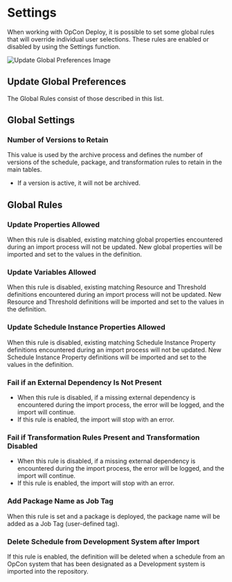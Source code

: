 # Settings

When working with OpCon Deploy, it is possible to set some global rules that will override individual user selections. These rules are enabled or disabled by using the Settings function.

![Update Global Preferences Image](../static/img/update-global-preferences.png)

## Update Global Preferences

The Global Rules consist of those described in this list.

## Global Settings

### Number of Versions to Retain

This value is used by the archive process and defines the number of versions of the schedule, package, and transformation rules to retain in the main tables.
* If a version is active, it will not be archived.

## Global Rules

### Update Properties Allowed

When this rule is disabled, existing matching global properties encountered during an import process will not be updated. New global properties will be imported and set to the values in the definition.

### Update Variables Allowed

When this rule is disabled, existing matching Resource and Threshold definitions encountered during an import process will not be updated. New Resource and Threshold definitions will be imported and set to the values in the definition.

### Update Schedule Instance Properties Allowed

When this rule is disabled, existing matching Schedule Instance Property definitions encountered during an import process will not be updated. New Schedule Instance Property definitions will be imported and set to the values in the definition.

### Fail if an External Dependency Is Not Present

* When this rule is disabled, if a missing external dependency is encountered during the import process, the error will be logged, and the import will continue.
* If this rule is enabled, the import will stop with an error.

### Fail if Transformation Rules Present and Transformation Disabled

* When this rule is disabled, if a missing external dependency is encountered during the import process, the error will be logged, and the import will continue.
* If this rule is enabled, the import will stop with an error.

### Add Package Name as Job Tag

When this rule is set and a package is deployed, the package name will be added as a Job Tag (user-defined tag).

### Delete Schedule from Development System after Import

If this rule is enabled, the definition will be deleted when a schedule from an OpCon system that has been designated as a Development system is imported into the repository.